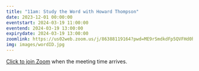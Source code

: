 ```yaml
---
title: "11am: Study the Word with Howard Thompson"
date: 2023-12-01 00:00:00
eventstart: 2024-03-19 11:00:00
eventend: 2024-03-19 13:00:00
expirydate: 2024-03-19 13:00:00
zoomlink: https://us02web.zoom.us/j/86388119164?pwd=ME9rSmdkdFp5QVFHd0hIbDZmNXhRQT09
img: images/wordID.jpg
---
```


[Click to join Zoom](https://us02web.zoom.us/j/86388119164?pwd=ME9rSmdkdFp5QVFHd0hIbDZmNXhRQT09) when the meeting time arrives.
